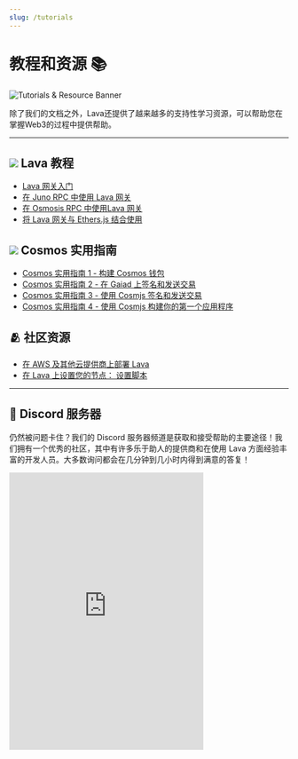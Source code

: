 ```yaml
---
slug: /tutorials
---
```


# 教程和资源 📚

![Tutorials & Resource Banner](/img/banner/Tutorials-&-Resources-6c1b0890b929c44e93ad1d6f43c4d1fa.jpg)

除了我们的文档之外，Lava还提供了越来越多的支持性学习资源，可以帮助您在掌握Web3的过程中提供帮助。


---

## ![](/img/favicon.ico) Lava 教程


- [Lava 网关入门](/gateway-getting-started) 
- [在 Juno RPC 中使用 Lava 网关](https://medium.com/lava-network/tutorial-using-lava-gateway-for-juno-rpc-junod-bfe866296023)
- [在 Osmosis RPC 中使用Lava 网关](https://medium.com/lava-network/tutorial-using-lava-gateway-for-osmosis-rpc-osmosisd-f19bc30d0323)
- [将 Lava 网关与 Ethers.js 结合使用](https://medium.com/lava-network/tutorial-using-lava-gateway-for-ethereum-rpc-access-ethers-js-7ad82293e37d)

## ![](/img/cosmfavicon.ico) Cosmos 实用指南

- [Cosmos 实用指南 1 - 构建 Cosmos 钱包](https://medium.com/lava-network/tutorial-how-to-cosmos-pt-1-building-a-cosmos-wallet-53155c94f737)
- [Cosmos 实用指南 2 - 在 Gaiad 上签名和发送交易](https://medium.com/lava-network/tutorial-how-to-cosmos-pt-2-building-and-signing-a-tx-on-cosmos-hub-using-gaiad-c380fb73882c)
- [Cosmos 实用指南 3 - 使用 Cosmjs 签名和发送交易](https://medium.com/lava-network/tutorial-how-to-cosmos-pt-3-sending-a-signed-tx-on-cosmos-hub-using-cosmjs-bd273381440d)
- [Cosmos 实用指南 4 - 使用 Cosmjs 构建你的第一个应用程序](https://medium.com/lava-network/tutorial-how-to-cosmos-pt-4-building-your-first-application-with-cosmjs-87c5db9f3cdf)

## 🫂 社区资源

- [在 AWS 及其他云提供商上部署 Lava](https://github.com/waelsy123/lava-net)
- [在 Lava 上设置您的节点： 设置脚本](https://github.com/appieasahbie/lava)

--- 

## 💬 Discord 服务器

仍然被问题卡住？我们的 Discord 服务器频道是获取和接受帮助的主要途径！我们拥有一个优秀的社区，其中有许多乐于助人的提供商和在使用 Lava 方面经验丰富的开发人员。大多数询问都会在几分钟到几小时内得到满意的答复！

<iframe src="https://discordapp.com/widget?id=963778337904427018&theme=dark" width="350" height="500" allowtransparency="true" frameborder="0" sandbox="allow-popups allow-popups-to-escape-sandbox allow-same-origin allow-scripts"></iframe>